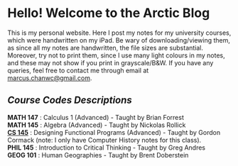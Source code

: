 # Hello! Welcome to the Arctic Blog
This is my personal website. Here I post my notes for my university courses, which were handwritten on my iPad. 
Be wary of downloading/viewing them, as since all my notes are handwritten, the file sizes are substantial. Moreover, try not to print them, since I use many light colours in my notes, and these may not show if you print in grayscale/B&W.
If you have any queries, feel free to contact me through email at marcus.chanwc@gmail.com.

## _Course Codes Descriptions_
**MATH 147** : Calculus 1 (Advanced)                      - Taught by Brian Forrest <br>
**MATH 145** : Algebra (Advanced)                         - Taught by Nickolas Rollick <br>
**[CS 145](https://github.com/mcpenguin/the-arctic-blog/blob/main/Personal%20Notes/UW%20Math%201A/CS%20145%20(Computer%20History).pdf)**   : Designing Functional Programs (Advanced)   - Taught by Gordon Cormack (note: I only have Computer History notes for this class). <br>
**PHIL 145** : Introduction to Critical Thinking          - Taught by Greg Andres <br>
**GEOG 101** : Human Geographies                          - Taught by Brent Doberstein <br>
  

